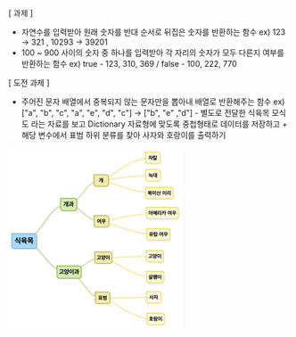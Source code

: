 [ 과제 ]

- 자연수를 입력받아 원래 숫자를 반대 순서로 뒤집은 숫자를 반환하는 함수  ex) 123 -> 321 , 10293 -> 39201
- 100 ~ 900 사이의 숫자 중 하나를 입력받아 각 자리의 숫자가 모두 다른지 여부를 반환하는 함수  ex) true - 123, 310, 369   /  false - 100, 222, 770

[ 도전 과제 ]

- 주어진 문자 배열에서 중복되지 않는 문자만을 뽑아내 배열로 반환해주는 함수  ex) ["a", "b", "c", "a", "e", "d", "c"]  ->  ["b", "e" ,"d"] - 별도로 전달한 식육목 모식도 라는 자료를 보고 Dictionary 자료형에 맞도록 중첩형태로 데이터를 저장하고  + 해당 변수에서 표범 하위 분류를 찾아 사자와 호랑이를 출력하기

<img src="0414-SWFT-assignment-Collection.png" alt="image" style="zoom: 50%;"></img>

